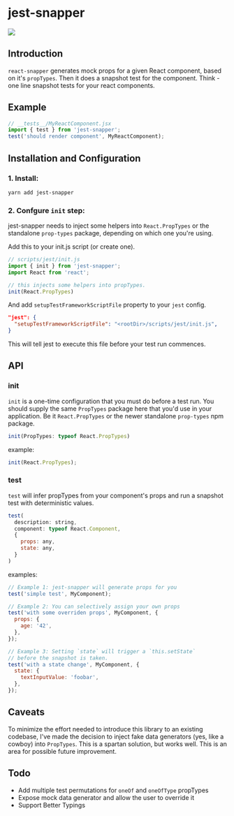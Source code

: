 # jest-snapper

![](https://circleci.com/gh/nadeesha/jest-snapper.svg?style=shield&circle-token=:circle-token)

## Introduction

`react-snapper` generates mock props for a given React component, based on it's `propTypes`. Then it does a snapshot test for the component. Think - one line snapshot tests for your react components.

## Example

```js
// __tests__/MyReactComponent.jsx
import { test } from 'jest-snapper';
test('should render component', MyReactComponent); 
```

## Installation and Configuration

### 1. Install:
```bash
yarn add jest-snapper
```

### 2. Confgure `init` step:
jest-snapper needs to inject some helpers into `React.PropTypes` or the standalone `prop-types` package, depending on which one you're using.

Add this to your init.js script (or create one).
```js
// scripts/jest/init.js
import { init } from 'jest-snapper';
import React from 'react';

// this injects some helpers into propTypes.
init(React.PropTypes)
```

And add `setupTestFrameworkScriptFile` property to your `jest` config.

```json
"jest": {
  "setupTestFrameworkScriptFile": "<rootDir>/scripts/jest/init.js",
}
```

This will tell jest to execute this file before your test run commences.

## API

### init

`init` is a one-time configuration that you must do before a test run. You should supply the same `PropTypes` package here that you'd use in your application. Be it `React.PropTypes` or the newer standalone `prop-types` npm package.

```js
init(PropTypes: typeof React.PropTypes)
```

example:

```js
init(React.PropTypes);
```

### test

`test` will infer propTypes from your component's props and run a snapshot test with deterministic values.

```js
test(
  description: string,
  component: typeof React.Component,
  {
    props: any,
    state: any,
  }
)
```

examples:

```js
// Example 1: jest-snapper will generate props for you
test('simple test', MyComponent);

// Example 2: You can selectively assign your own props
test('with some overriden props', MyComponent, { 
  props: {
    age: '42',
  },
});

// Example 3: Setting `state` will trigger a `this.setState`
// before the snapshot is taken.
test('with a state change', MyComponent, {
  state: {
	textInputValue: 'foobar',
  },
});
```

## Caveats

To minimize the effort needed to introduce this library to an existing codebase, I've made the decision to inject fake data generators (yes, like a cowboy) into `PropTypes`. This is a spartan solution, but works well. This is an area for possible future improvement.

## Todo

- Add multiple test permutations for `oneOf` and `oneOfType` propTypes
- Expose mock data generator and allow the user to override it
- Support Better Typings
